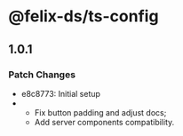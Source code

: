 # @felix-ds/ts-config

## 1.0.1

### Patch Changes

- e8c8773: Initial setup
- - Fix button padding and adjust docs;
  - Add server components compatibility.
